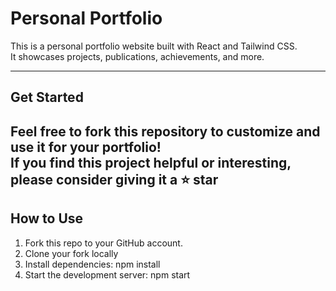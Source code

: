 # Personal Portfolio

This is a personal portfolio website built with React and Tailwind CSS.  
It showcases projects, publications, achievements, and more.

---
## Get Started

Feel free to **fork** this repository to customize and use it for your portfolio!  
If you find this project helpful or interesting, please consider giving it a **⭐ star** 
---
## How to Use

1. Fork this repo to your GitHub account.  
2. Clone your fork locally
3. Install dependencies: npm install
5. Start the development server: npm start
